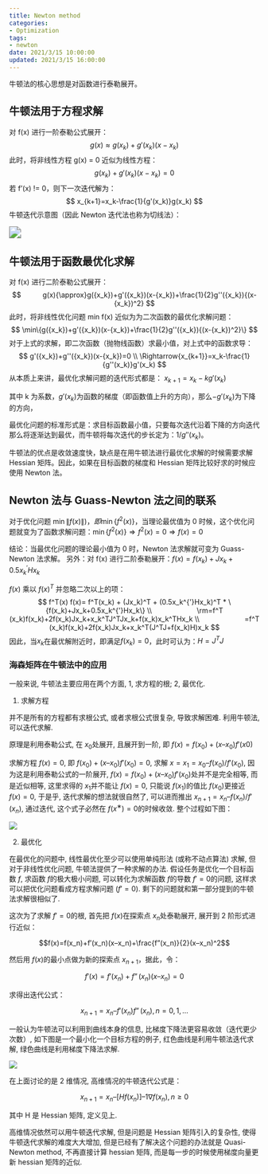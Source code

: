 ```yaml
---
title: Newton method
categories:
- Optimization
tags:
- newton
date: 2021/3/15 10:00:00
updated: 2021/3/15 16:00:00
---
```


牛顿法的核心思想是对函数进行泰勒展开。

## 牛顿法用于方程求解

对 f(x) 进行一阶泰勒公式展开：
$$
g(x){\approx}g({x_k})+g'({x_k})(x-{x_k})
$$
此时，将非线性方程 g(x) = 0 近似为线性方程：
$$
g({x_k})+g'({x_k})(x-{x_k})=0
$$
若 f’(x) != 0，则下一次迭代解为：
$$
x_{k+1}=x_k-\frac{1}{g'(x_k)}g(x_k)
$$
牛顿迭代示意图（因此 Newton 迭代法也称为切线法）：

<img src="https://gitee.com/gaoyi-ai/image-bed/raw/master/images/898641-20160307083523241-1600667106.png" style="zoom:150%;" />

## 牛顿法用于函数最优化求解

对 f(x) 进行二阶泰勒公式展开：
$$
           g(x){\approx}g({x_k})+g'({x_k})(x-{x_k})+\frac{1}{2}g''({x_k}){(x-{x_k})^2}
$$
此时，将非线性优化问题 min f(x) 近似为为二次函数的最优化求解问题：
$$
\min\{g({x_k})+g'({x_k})(x-{x_k})+\frac{1}{2}g''({x_k}){(x-{x_k})^2}\}
$$
对于上式的求解，即二次函数（抛物线函数）求最小值，对上式中的函数求导：
$$
g'({x_k})+g''({x_k})(x-{x_k})=0 \\
\Rightarrow{x_{k+1}}=x_k-\frac{1}{g''(x_k)}g'(x_k)
$$
从本质上来讲，最优化求解问题的迭代形式都是： $x_{k+1}=x_k - kg'(x_k)$

其中 k 为系数，$g'({x_k})$为函数的梯度（即函数值上升的方向），那么$-g'({x_k})$为下降的方向，

最优化问题的标准形式是：求目标函数最小值，只要每次迭代沿着下降的方向迭代那么将逐渐达到最优，而牛顿将每次迭代的步长定为：$1/g''({x_k})$。

牛顿法的优点是收敛速度快，缺点是在用牛顿法进行最优化求解的时候需要求解 Hessian 矩阵。因此，如果在目标函数的梯度和 Hessian 矩阵比较好求的时候应使用 Newton 法。

## Newton 法与 Guass-Newton 法之间的联系

对于优化问题 $\min\left\|f(x)\right\|)，即\min\{f^2(x)\}$，当理论最优值为 0 时候，这个优化问题就变为了函数求解问题：$\min\{f^2(x)\}{\Rightarrow}f^2(x)=0{\Rightarrow}f(x)=0$ 

结论：当最优化问题的理论最小值为 0 时，Newton 法求解就可变为 Guass-Newton 法求解。 另外：对 f(x) 进行二阶泰勒展开：$f(x)=f(x_k)+Jx_k+0.5 x_k^{'} Hx_k$

$f(x)$ 乘以 $f(x)^T$ 并忽略二次以上的项：
$$
f^T(x) f(x)= f^T(x_k) + (Jx_k)^T  + (0.5x_k^{'}Hx_k)^T * \{f(x_k)+Jx_k+0.5x_k^{'}Hx_k\} \\
                       \rm=f^T (x_k)f(x_k)+2f(x_k)Jx_k+x_k^TJ^TJx_k+f(x_k)x_k^THx_k \\
                       =f^T (x_k)f(x_k)+2f(x_k)Jx_k+x_k^T(J^TJ+f(x_k)H)x_k
$$
因此，当$x_k$在最优解附近时，即满足$f(x_k)=0$，此时可认为：$H=J^TJ$

### 海森矩阵在牛顿法中的应用

一般来说, 牛顿法主要应用在两个方面, 1, 求方程的根; 2, 最优化.

1. 求解方程

并不是所有的方程都有求根公式, 或者求根公式很复杂, 导致求解困难. 利用牛顿法, 可以迭代求解.

原理是利用泰勒公式, 在 $x_0$处展开, 且展开到一阶, 即 $f(x)=f(x_0)+(x–x_0)f′(x0)$

求解方程 $f(x)=0$, 即 $f(x_0)+(x–x_0)f′(x_0)=0$, 求解 $x=x_1=x_0–f(x_0)/f′(x_0)$, 因为这是利用泰勒公式的一阶展开, $f(x)=f(x_0)+(x–x_0)f′(x_0)$处并不是完全相等, 而是近似相等, 这里求得的 $x_1$并不能让 $f(x)=0$, 只能说 $f(x_1)$的值比 $f(x_0)$更接近 $f(x)=0$, 于是乎, 迭代求解的想法就很自然了, 可以进而推出 $x_{n+1}=x_n–f(x_n)/f′(x_n)$, 通过迭代, 这个式子必然在 $f(x^∗)=0$的时候收敛. 整个过程如下图：

![](https://gitee.com/gaoyi-ai/image-bed/raw/master/images/697b070fjw1dvpdvfz24hj.jpg)

2. 最优化

在最优化的问题中, 线性最优化至少可以使用单纯形法 (或称不动点算法) 求解, 但对于非线性优化问题, 牛顿法提供了一种求解的办法. 假设任务是优化一个目标函数 $f$, 求函数 $f$的极大极小问题, 可以转化为求解函数 $f$的导数 $f′=0$的问题, 这样求可以把优化问题看成方程求解问题 ($f′=0$). 剩下的问题就和第一部分提到的牛顿法求解很相似了.

这次为了求解 $f′=0$的根, 首先把 $f(x)$在探索点 $x_n$处泰勒展开, 展开到 2 阶形式进行近似：

$$f(x)=f(x_n)+f′(x_n)(x–x_n)+\frac{f”(x_n)}{2}(x–x_n)^2$$

然后用 $f(x)$的最小点做为新的探索点 $x_{n+1}$，据此，令：

$$f′(x)=f′(x_n)+f”(x_n)(x–x_n)=0$$

求得出迭代公式：

$$x_{n+1}=x_n–f′(x_n)f”(x_n),n=0,1,…$$

一般认为牛顿法可以利用到曲线本身的信息, 比梯度下降法更容易收敛（迭代更少次数）, 如下图是一个最小化一个目标方程的例子, 红色曲线是利用牛顿法迭代求解, 绿色曲线是利用梯度下降法求解.

![](https://gitee.com/gaoyi-ai/image-bed/raw/master/images/20170616223638108)

在上面讨论的是 2 维情况, 高维情况的牛顿迭代公式是：

$$x_{n+1}=x_n–[Hf(x_n)]–1∇f(x_n),n≥0$$

其中 H 是 Hessian 矩阵, 定义见上. 

高维情况依然可以用牛顿迭代求解, 但是问题是 Hessian 矩阵引入的复杂性, 使得牛顿迭代求解的难度大大增加, 但是已经有了解决这个问题的办法就是 Quasi-Newton method, 不再直接计算 hessian 矩阵, 而是每一步的时候使用梯度向量更新 hessian 矩阵的近似.